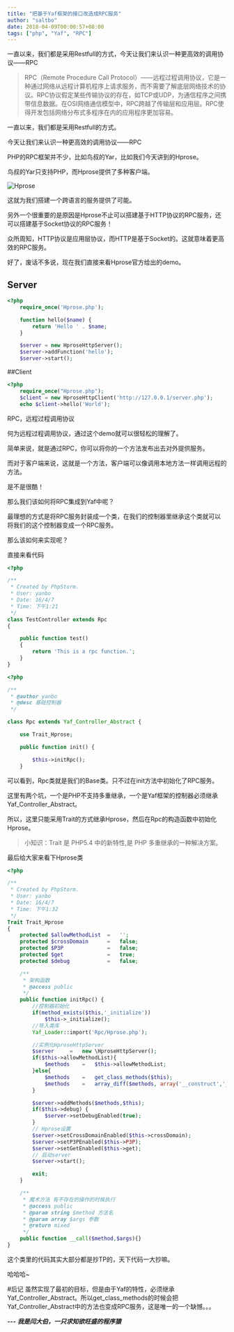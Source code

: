 ```yaml
---
title: "把基于Yaf框架的接口改造成RPC服务"
author: "saltbo"
date: 2018-04-09T00:00:57+08:00
tags: ["php", "Yaf", "RPC"] 
---
```

一直以来，我们都是采用Restfull的方式，今天让我们来认识一种更高效的调用协议——RPC
<!--more-->

>RPC（Remote Procedure Call Protocol）——远程过程调用协议，它是一种通过网络从远程计算机程序上请求服务，而不需要了解底层网络技术的协议。RPC协议假定某些传输协议的存在，如TCP或UDP，为通信程序之间携带信息数据。在OSI网络通信模型中，RPC跨越了传输层和应用层。RPC使得开发包括网络分布式多程序在内的应用程序更加容易。

一直以来，我们都是采用Restfull的方式。

今天让我们来认识一种更高效的调用协议——RPC

PHP的RPC框架并不少，比如鸟叔的Yar，比如我们今天讲到的Hprose。

鸟叔的Yar只支持PHP，而Hprose提供了多种客户端。

![Hprose](http://upload-images.jianshu.io/upload_images/1846751-f32fe5a251bb12e3.png?imageMogr2/auto-orient/strip%7CimageView2/2/w/1240)

这就为我们搭建一个跨语言的服务提供了可能。

另外一个很重要的是原因是Hprose不止可以搭建基于HTTP协议的RPC服务，还可以搭建基于Socket协议的RPC服务！

众所周知，HTTP协议是应用层协议，而HTTP是基于Socket的。这就意味着更高效的RPC服务。

好了，废话不多说，现在我们直接来看Hprose官方给出的demo。

## Server
```php
<?php
    require_once('Hprose.php');

    function hello($name) {
        return 'Hello ' . $name;
    }

    $server = new HproseHttpServer();
    $server->addFunction('hello');
    $server->start();
```

##Client
```php
<?php
    require_once("Hprose.php");
    $client = new HproseHttpClient('http://127.0.0.1/server.php');
    echo $client->hello('World');
```

RPC，远程过程调用协议

何为远程过程调用协议，通过这个demo就可以很轻松的理解了。

简单来说，就是通过RPC，你可以将你的一个方法发布出去对外提供服务。

而对于客户端来说，这就是一个方法，客户端可以像调用本地方法一样调用远程的方法。

是不是很酷！

那么我们该如何将RPC集成到Yaf中呢？

最理想的方式是将RPC服务封装成一个类，在我们的控制器里继承这个类就可以将我们的这个控制器变成一个RPC服务。

那么该如何来实现呢？

直接来看代码

```php
<?php

/**
 * Created by PhpStorm.
 * User: yanbo
 * Date: 16/4/7
 * Time: 下午1:21
 */
class TestController extends Rpc
{

    public function test()
    {
        return 'This is a rpc function.';
    }
}
```

```php
<?php

/**
 * @author yanbo
 * @desc 基础控制器
 */

class Rpc extends Yaf_Controller_Abstract {

    use Trait_Hprose;

    public function init() {

        $this->initRpc();
    }
```

可以看到，Rpc类就是我们的Base类。只不过在init方法中初始化了RPC服务。

这里有两个坑，一个是PHP不支持多重继承，一个是Yaf框架的控制器必须继承Yaf_Controller_Abstract。

所以，这里只能采用Trait的方式继承Hprose，然后在Rpc的构造函数中初始化Hprose。

>小知识：Trait 是 PHP5.4 中的新特性,是 PHP 多重继承的一种解决方案。

最后给大家来看下Hprose类
```php
<?php

/**
 * Created by PhpStorm.
 * User: yanbo
 * Date: 16/4/7
 * Time: 下午1:32
 */
Trait Trait_Hprose
{
    protected $allowMethodList  =   '';
    protected $crossDomain      =   false;
    protected $P3P              =   false;
    protected $get              =   true;
    protected $debug            =   false;

    /**
     * 架构函数
     * @access public
     */
    public function initRpc() {
        //控制器初始化
        if(method_exists($this,'_initialize'))
            $this->_initialize();
        //导入类库
        Yaf_Loader::import('Rpc/Hprose.php');

        //实例化HproseHttpServer
        $server     =   new \HproseHttpServer();
        if($this->allowMethodList){
            $methods    =   $this->allowMethodList;
        }else{
            $methods    =   get_class_methods($this);
            $methods    =   array_diff($methods, array('__construct','__call','_initialize', '__destruct', 'init', 'indexAction'));
        }

        $server->addMethods($methods,$this);
        if($this->debug) {
            $server->setDebugEnabled(true);
        }
        // Hprose设置
        $server->setCrossDomainEnabled($this->crossDomain);
        $server->setP3PEnabled($this->P3P);
        $server->setGetEnabled($this->get);
        // 启动server
        $server->start();

        exit;
    }

    /**
     * 魔术方法 有不存在的操作的时候执行
     * @access public
     * @param string $method 方法名
     * @param array $args 参数
     * @return mixed
     */
    public function __call($method,$args){}
}
```

这个类里的代码其实大部分都是抄TP的，天下代码一大抄嘛。

哈哈哈~

#后记
虽然实现了最初的目标，但是由于Yaf的特性，必须继承Yaf_Controller_Abstract。所以get_class_methods的时候会把Yaf_Controller_Abstract中的方法也变成RPC服务，这是唯一的一个缺憾。。。

***---***
***我是闫大伯，一只求知欲旺盛的程序猿***
